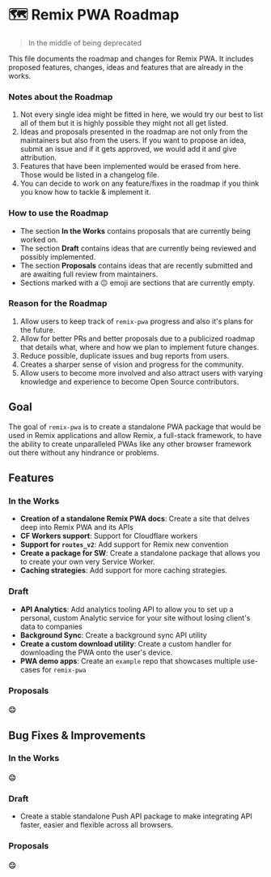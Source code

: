# 🗺 Remix PWA Roadmap

> In the middle of being deprecated

This file documents the roadmap and changes for Remix PWA. It includes proposed features, changes, ideas and features that are already in the  works.

### Notes about the Roadmap

1. Not every single idea might be fitted in here, we would try our best to list all of them but it is highly possible they might not all get listed.
2. Ideas and proposals presented in the roadmap are not only from the maintainers but also from the users. If you want to propose an idea, submit an issue and if it gets approved, we would add it and give attribution.
3. Features that have been implemented would be erased from here. Those would be listed in a changelog file.
4. You can decide to work on any feature/fixes in the roadmap if you think you know how to tackle & implement it.

### How to use the Roadmap

- The section **In the Works** contains proposals that are currently being worked on.
- The section **Draft** contains ideas that are currently being reviewed and possibly implemented.
- The section **Proposals** contains ideas that are recently submitted and are awaiting full review from maintainers.
- Sections marked with a 😐 emoji are sections that are currently empty.

### Reason for the Roadmap

1. Allow users to keep track of `remix-pwa` progress and also it's plans for the future.
2. Allow for better PRs and better proposals due to a publicized roadmap that details what, where and how we plan to implement future changes. 
3. Reduce possible, duplicate issues and bug reports from users.
4. Creates a sharper sense of vision and progress for the community.
5. Allow users to become more involved and also attract users with varying knowledge and experience to become Open Source contributors.

## Goal

The goal of `remix-pwa` is to create a standalone PWA package that would be used in Remix applications and allow Remix, a full-stack framework, to have the ability to create unparalleled PWAs like any other browser framework out there without any hindrance or problems.

<h2> Features </h2>

### In the Works

- **Creation of a standalone Remix PWA docs**: Create a site that delves deep into Remix PWA and its APIs
- **CF Workers support**: Support for Cloudflare workers
- **Support for `routes_v2`**: Add support for Remix new convention
- **Create a package for SW**: Create a standalone package that allows you to create your own very Service Worker.
- **Caching strategies**: Add support for more caching strategies.

### Draft

- **API Analytics**: Add analytics tooling API to allow you to set up a personal, custom Analytic service for your site without losing client's data to companies
- **Background Sync**: Create a background sync API utility
- **Create a custom download utility**: Create a custom handler for downloading the PWA onto the user's device.
- **PWA demo apps**: Create an `example` repo that showcases multiple use-cases for `remix-pwa`

### Proposals

#### 😐

## Bug Fixes & Improvements

### In the Works

#### 😐

### Draft

- Create a stable standalone Push API package to make integrating API faster, easier and flexible across all browsers.

### Proposals

#### 😐
